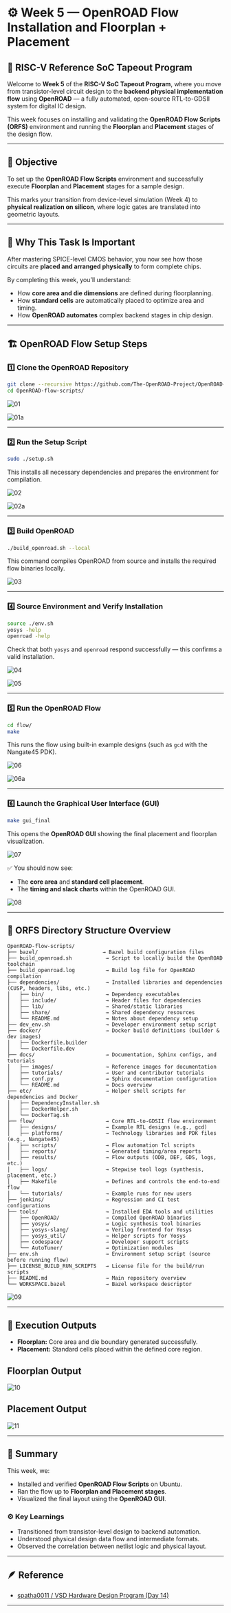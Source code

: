# ⚙️ Week 5 — OpenROAD Flow Installation and Floorplan + Placement

## 🧩 RISC-V Reference SoC Tapeout Program

Welcome to **Week 5** of the **RISC-V SoC Tapeout Program**, where you move from transistor-level circuit design to the **backend physical implementation flow** using **OpenROAD** — a fully automated, open-source RTL-to-GDSII system for digital IC design.

This week focuses on installing and validating the **OpenROAD Flow Scripts (ORFS)** environment and running the **Floorplan** and **Placement** stages of the design flow.

---

## 🎯 Objective

To set up the **OpenROAD Flow Scripts** environment and successfully execute **Floorplan** and **Placement** stages for a sample design.

This marks your transition from device-level simulation (Week 4) to **physical realization on silicon**, where logic gates are translated into geometric layouts.

---

## 🧠 Why This Task Is Important

After mastering SPICE-level CMOS behavior, you now see how those circuits are **placed and arranged physically** to form complete chips.

By completing this week, you’ll understand:

* How **core area and die dimensions** are defined during floorplanning.
* How **standard cells** are automatically placed to optimize area and timing.
* How **OpenROAD automates** complex backend stages in chip design.

---

## 🏗️ OpenROAD Flow Setup Steps

### 1️⃣ Clone the OpenROAD Repository

```bash
git clone --recursive https://github.com/The-OpenROAD-Project/OpenROAD-flow-scripts
cd OpenROAD-flow-scripts/
```

![01](./images/01.png)

![01a](./images/01a.png)

---

### 2️⃣ Run the Setup Script

```bash
sudo ./setup.sh
```

This installs all necessary dependencies and prepares the environment for compilation.

![02](./images/02.png)

![02a](./images/02a.png)

---

### 3️⃣ Build OpenROAD

```bash
./build_openroad.sh --local
```

This command compiles OpenROAD from source and installs the required flow binaries locally.

![03](./images/03.png)

---

### 4️⃣ Source Environment and Verify Installation

```bash
source ./env.sh
yosys -help
openroad -help
```

Check that both `yosys` and `openroad` respond successfully — this confirms a valid installation.

![04](./images/04.png)

![05](./images/05.png)

---

### 5️⃣ Run the OpenROAD Flow

```bash
cd flow/
make
```

This runs the flow using built-in example designs (such as `gcd` with the Nangate45 PDK).

![06](./images/06.png)

![06a](./images/06a.png)

---

### 6️⃣ Launch the Graphical User Interface (GUI)

```bash
make gui_final
```

This opens the **OpenROAD GUI** showing the final placement and floorplan visualization.

![07](./images/07.png)

✅ You should now see:

* The **core area** and **standard cell placement**.
* The **timing and slack charts** within the OpenROAD GUI.

![08](./images/08.png)

---

## 📂 ORFS Directory Structure Overview

```plaintext
OpenROAD-flow-scripts/
├── bazel/                     → Bazel build configuration files
├── build_openroad.sh           → Script to locally build the OpenROAD toolchain
├── build_openroad.log          → Build log file for OpenROAD compilation
├── dependencies/               → Installed libraries and dependencies (CUSP, headers, libs, etc.)
│   ├── bin/                    → Dependency executables
│   ├── include/                → Header files for dependencies
│   ├── lib/                    → Shared/static libraries
│   ├── share/                  → Shared dependency resources
│   └── README.md               → Notes about dependency setup
├── dev_env.sh                  → Developer environment setup script
├── docker/                     → Docker build definitions (builder & dev images)
│   ├── Dockerfile.builder
│   └── Dockerfile.dev
├── docs/                       → Documentation, Sphinx configs, and tutorials
│   ├── images/                 → Reference images for documentation
│   ├── tutorials/              → User and contributor tutorials
│   ├── conf.py                 → Sphinx documentation configuration
│   └── README.md               → Docs overview
├── etc/                        → Helper shell scripts for dependencies and Docker
│   ├── DependencyInstaller.sh
│   ├── DockerHelper.sh
│   └── DockerTag.sh
├── flow/                       → Core RTL-to-GDSII flow environment
│   ├── designs/                → Example RTL designs (e.g., gcd)
│   ├── platforms/              → Technology libraries and PDK files (e.g., Nangate45)
│   ├── scripts/                → Flow automation Tcl scripts
│   ├── reports/                → Generated timing/area reports
│   ├── results/                → Flow outputs (ODB, DEF, GDS, logs, etc.)
│   ├── logs/                   → Stepwise tool logs (synthesis, placement, etc.)
│   ├── Makefile                → Defines and controls the end-to-end flow
│   └── tutorials/              → Example runs for new users
├── jenkins/                    → Regression and CI test configurations
├── tools/                      → Installed EDA tools and utilities
│   ├── OpenROAD/               → Compiled OpenROAD binaries
│   ├── yosys/                  → Logic synthesis tool binaries
│   ├── yosys-slang/            → Verilog frontend for Yosys
│   ├── yosys_util/             → Helper scripts for Yosys
│   ├── codespace/              → Developer support scripts
│   └── AutoTuner/              → Optimization modules
├── env.sh                      → Environment setup script (source before running flow)
├── LICENSE_BUILD_RUN_SCRIPTS   → License file for the build/run scripts
├── README.md                   → Main repository overview
└── WORKSPACE.bazel             → Bazel workspace descriptor
```

![09](./images/09.png)

---

## 🧩 Execution Outputs

* **Floorplan:** Core area and die boundary generated successfully.
* **Placement:** Standard cells placed within the defined core region.

## Floorplan Output

![10](./images/10.png)

## Placement Output

![11](./images/11.png)

---

## 🧾 Summary

This week, we:

* Installed and verified **OpenROAD Flow Scripts** on Ubuntu.
* Ran the flow up to **Floorplan and Placement stages**.
* Visualized the final layout using the **OpenROAD GUI**.

### ⚙️ Key Learnings

* Transitioned from transistor-level design to backend automation.
* Understood physical design data flow and intermediate formats.
* Observed the correlation between netlist logic and physical layout.

---

## 🪶 Reference

* [spatha0011 / VSD Hardware Design Program (Day 14)](https://github.com/spatha0011/spatha_vsd-hdp/blob/main/Day14/README.md)

---
